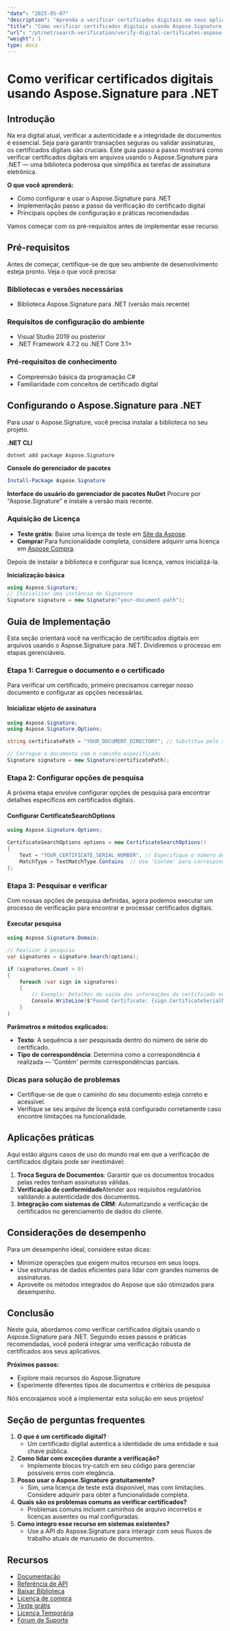 ```yaml
---
"date": "2025-05-07"
"description": "Aprenda a verificar certificados digitais em seus aplicativos .NET com o Aspose.Signature. Siga este guia completo para o manuseio seguro de documentos."
"title": "Como verificar certificados digitais usando Aspose.Signature para .NET | Guia passo a passo"
"url": "/pt/net/search-verification/verify-digital-certificates-aspose-signature-dotnet/"
"weight": 1
type: docs
---
```

# Como verificar certificados digitais usando Aspose.Signature para .NET

## Introdução

Na era digital atual, verificar a autenticidade e a integridade de documentos é essencial. Seja para garantir transações seguras ou validar assinaturas, os certificados digitais são cruciais. Este guia passo a passo mostrará como verificar certificados digitais em arquivos usando o Aspose.Signature para .NET — uma biblioteca poderosa que simplifica as tarefas de assinatura eletrônica.

**O que você aprenderá:**
- Como configurar e usar o Aspose.Signature para .NET
- Implementação passo a passo da verificação do certificado digital
- Principais opções de configuração e práticas recomendadas

Vamos começar com os pré-requisitos antes de implementar esse recurso.

## Pré-requisitos

Antes de começar, certifique-se de que seu ambiente de desenvolvimento esteja pronto. Veja o que você precisa:

### Bibliotecas e versões necessárias
- Biblioteca Aspose.Signature para .NET (versão mais recente)
  
### Requisitos de configuração do ambiente
- Visual Studio 2019 ou posterior
- .NET Framework 4.7.2 ou .NET Core 3.1+

### Pré-requisitos de conhecimento
- Compreensão básica da programação C#
- Familiaridade com conceitos de certificado digital

## Configurando o Aspose.Signature para .NET

Para usar o Aspose.Signature, você precisa instalar a biblioteca no seu projeto.

**.NET CLI**
```bash
dotnet add package Aspose.Signature
```

**Console do gerenciador de pacotes**
```powershell
Install-Package Aspose.Signature
```

**Interface do usuário do gerenciador de pacotes NuGet**
Procure por "Aspose.Signature" e instale a versão mais recente.

### Aquisição de Licença
- **Teste grátis**: Baixe uma licença de teste em [Site da Aspose](https://purchase.aspose.com/temporary-license).
- **Comprar**:Para funcionalidade completa, considere adquirir uma licença em [Aspose Compra](https://purchase.groupdocs.com/buy).

Depois de instalar a biblioteca e configurar sua licença, vamos inicializá-la.

**Inicialização básica**
```csharp
using Aspose.Signature;
// Inicializar uma instância de Signature
Signature signature = new Signature("your-document-path");
```

## Guia de Implementação

Esta seção orientará você na verificação de certificados digitais em arquivos usando o Aspose.Signature para .NET. Dividiremos o processo em etapas gerenciáveis.

### Etapa 1: Carregue o documento e o certificado

Para verificar um certificado, primeiro precisamos carregar nosso documento e configurar as opções necessárias.

#### Inicializar objeto de assinatura
```csharp
using Aspose.Signature;
using Aspose.Signature.Options;

string certificatePath = "YOUR_DOCUMENT_DIRECTORY"; // Substitua pelo seu diretório de documentos atual

// Carregue o documento com o caminho especificado
Signature signature = new Signature(certificatePath);
```

### Etapa 2: Configurar opções de pesquisa

A próxima etapa envolve configurar opções de pesquisa para encontrar detalhes específicos em certificados digitais.

#### Configurar CertificateSearchOptions
```csharp
using Aspose.Signature.Options;

CertificateSearchOptions options = new CertificateSearchOptions()
{
    Text = "YOUR_CERTIFICATE_SERIAL_NUMBER", // Especifique o número de série ou outro identificador
    MatchType = TextMatchType.Contains  // Use 'Contém' para correspondência parcial
};
```

### Etapa 3: Pesquisar e verificar

Com nossas opções de pesquisa definidas, agora podemos executar um processo de verificação para encontrar e processar certificados digitais.

#### Executar pesquisa
```csharp
using Aspose.Signature.Domain;

// Realizar a pesquisa
var signatures = signature.Search(options);

if (signatures.Count > 0)
{
    foreach (var sign in signatures)
    {
        // Exemplo: Detalhes de saída das informações do certificado encontrado (pseudocódigo)
        Console.WriteLine($"Found Certificate: {sign.CertificateSerialNumber}");
    }
}
```

**Parâmetros e métodos explicados:**
- **Texto**: A sequência a ser pesquisada dentro do número de série do certificado.
- **Tipo de correspondência**: Determina como a correspondência é realizada — 'Contém' permite correspondências parciais.

### Dicas para solução de problemas
- Certifique-se de que o caminho do seu documento esteja correto e acessível.
- Verifique se seu arquivo de licença está configurado corretamente caso encontre limitações na funcionalidade.

## Aplicações práticas

Aqui estão alguns casos de uso do mundo real em que a verificação de certificados digitais pode ser inestimável:
1. **Troca Segura de Documentos**: Garantir que os documentos trocados pelas redes tenham assinaturas válidas.
2. **Verificação de conformidade**Atender aos requisitos regulatórios validando a autenticidade dos documentos.
3. **Integração com sistemas de CRM**: Automatizando a verificação de certificados no gerenciamento de dados do cliente.

## Considerações de desempenho

Para um desempenho ideal, considere estas dicas:
- Minimize operações que exigem muitos recursos em seus loops.
- Use estruturas de dados eficientes para lidar com grandes números de assinaturas.
- Aproveite os métodos integrados do Aspose que são otimizados para desempenho.

## Conclusão

Neste guia, abordamos como verificar certificados digitais usando o Aspose.Signature para .NET. Seguindo esses passos e práticas recomendadas, você poderá integrar uma verificação robusta de certificados aos seus aplicativos. 

**Próximos passos:**
- Explore mais recursos do Aspose.Signature
- Experimente diferentes tipos de documentos e critérios de pesquisa

Nós encorajamos você a implementar esta solução em seus projetos!

## Seção de perguntas frequentes

1. **O que é um certificado digital?**
   - Um certificado digital autentica a identidade de uma entidade e sua chave pública.
2. **Como lidar com exceções durante a verificação?**
   - Implemente blocos try-catch em seu código para gerenciar possíveis erros com elegância.
3. **Posso usar o Aspose.Signature gratuitamente?**
   - Sim, uma licença de teste está disponível, mas com limitações. Considere adquirir para obter a funcionalidade completa.
4. **Quais são os problemas comuns ao verificar certificados?**
   - Problemas comuns incluem caminhos de arquivo incorretos e licenças ausentes ou mal configuradas.
5. **Como integro esse recurso em sistemas existentes?**
   - Use a API do Aspose.Signature para interagir com seus fluxos de trabalho atuais de manuseio de documentos.

## Recursos
- [Documentação](https://docs.groupdocs.com/signature/net/)
- [Referência de API](https://apireference.aspose.com/signature/net)
- [Baixar Biblioteca](https://downloads.aspose.com/total/net)
- [Licença de compra](https://purchase.groupdocs.com/buy)
- [Teste grátis](https://downloads.aspose.com/total/net)
- [Licença Temporária](https://purchase.groupdocs.com/temporary-license/)
- [Fórum de Suporte](https://forum.aspose.com/c/signature/)